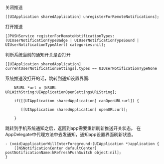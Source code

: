 关闭推送
```
[[UIApplication sharedApplication] unregisterForRemoteNotifications];
```
打开推送
```
[JPUSHService registerForRemoteNotificationTypes:(UIUserNotificationTypeBadge | UIUserNotificationTypeSound | UIUserNotificationTypeAlert) categories:nil];
```
判断系统当前的通知开关是否打开
```
[[UIApplication sharedApplication] currentUserNotificationSettings].types == UIUserNotificationTypeNone
```
系统推送没打开的话，跳转到通知设置界面:
```
    NSURL *url = [NSURL URLWithString:UIApplicationOpenSettingsURLString];
    
    if([[UIApplication sharedApplication] canOpenURL:url]) {
        
       [[UIApplication sharedApplication] openURL:url];
        
    }
```
跳转到手机系统通知之后，返回到app需要重新刷新推送开关状态。
在AppDelegate中代理方法中去发通知，通知app设置界面刷新状态。
```
- (void)applicationWillEnterForeground:(UIApplication *)application {
    [[NSNotificationCenter defaultCenter] postNotificationName:kRefreshPushSwitch object:nil];
}
```